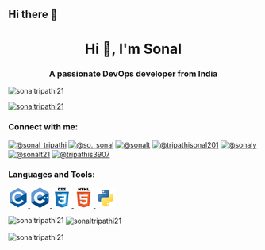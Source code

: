 ## Hi there 👋
<h1 align="center">Hi 👋, I'm Sonal</h1>
<h3 align="center">A passionate DevOps developer from India</h3>

<p align="left"> <img src="https://komarev.com/ghpvc/?username=sonaltripathi21&label=Profile%20views&color=0e75b6&style=flat" alt="sonaltripathi21" /> </p>

<p align="left"> <a href="https://github.com/ryo-ma/github-profile-trophy"><img src="https://github-profile-trophy.vercel.app/?username=sonaltripathi21" alt="sonaltripathi21" /></a> </p>

<h3 align="left">Connect with me:</h3>
<p align="left">
<a href="https://linkedin.com/in/@sonal_tripathi" target="blank"><img align="center" src="https://raw.githubusercontent.com/rahuldkjain/github-profile-readme-generator/master/src/images/icons/Social/linked-in-alt.svg" alt="@sonal_tripathi" height="30" width="40" /></a>
<a href="https://instagram.com/@so._sonal" target="blank"><img align="center" src="https://raw.githubusercontent.com/rahuldkjain/github-profile-readme-generator/master/src/images/icons/Social/instagram.svg" alt="@so._sonal" height="30" width="40" /></a>
<a href="https://www.codechef.com/users/@sonalt" target="blank"><img align="center" src="https://cdn.jsdelivr.net/npm/simple-icons@3.1.0/icons/codechef.svg" alt="@sonalt" height="30" width="40" /></a>
<a href="https://www.hackerrank.com/@tripathisonal201" target="blank"><img align="center" src="https://raw.githubusercontent.com/rahuldkjain/github-profile-readme-generator/master/src/images/icons/Social/hackerrank.svg" alt="@tripathisonal201" height="30" width="40" /></a>
<a href="https://codeforces.com/profile/@sonaly" target="blank"><img align="center" src="https://raw.githubusercontent.com/rahuldkjain/github-profile-readme-generator/master/src/images/icons/Social/codeforces.svg" alt="@sonaly" height="30" width="40" /></a>
<a href="https://www.leetcode.com/@sonalt21" target="blank"><img align="center" src="https://raw.githubusercontent.com/rahuldkjain/github-profile-readme-generator/master/src/images/icons/Social/leet-code.svg" alt="@sonalt21" height="30" width="40" /></a>
<a href="https://auth.geeksforgeeks.org/user/@tripathis3907" target="blank"><img align="center" src="https://raw.githubusercontent.com/rahuldkjain/github-profile-readme-generator/master/src/images/icons/Social/geeks-for-geeks.svg" alt="@tripathis3907" height="30" width="40" /></a>
</p>

<h3 align="left">Languages and Tools:</h3>
<p align="left"> <a href="https://www.cprogramming.com/" target="_blank" rel="noreferrer"> <img src="https://raw.githubusercontent.com/devicons/devicon/master/icons/c/c-original.svg" alt="c" width="40" height="40"/> </a> <a href="https://www.w3schools.com/cpp/" target="_blank" rel="noreferrer"> <img src="https://raw.githubusercontent.com/devicons/devicon/master/icons/cplusplus/cplusplus-original.svg" alt="cplusplus" width="40" height="40"/> </a> <a href="https://www.w3schools.com/css/" target="_blank" rel="noreferrer"> <img src="https://raw.githubusercontent.com/devicons/devicon/master/icons/css3/css3-original-wordmark.svg" alt="css3" width="40" height="40"/> </a> <a href="https://www.w3.org/html/" target="_blank" rel="noreferrer"> <img src="https://raw.githubusercontent.com/devicons/devicon/master/icons/html5/html5-original-wordmark.svg" alt="html5" width="40" height="40"/> </a> <a href="https://www.python.org" target="_blank" rel="noreferrer"> <img src="https://raw.githubusercontent.com/devicons/devicon/master/icons/python/python-original.svg" alt="python" width="40" height="40"/> </a> </p>

<p><img align="left" src="https://github-readme-stats.vercel.app/api/top-langs?username=sonaltripathi21&show_icons=true&locale=en&layout=compact" alt="sonaltripathi21" /></p>

<p>&nbsp;<img align="center" src="https://github-readme-stats.vercel.app/api?username=sonaltripathi21&show_icons=true&locale=en" alt="sonaltripathi21" /></p>

<p><img align="center" src="https://github-readme-streak-stats.herokuapp.com/?user=sonaltripathi21&" alt="sonaltripathi21" /></p>


<!--
**SonalTripathi21/SonalTripathi21** is a ✨ _special_ ✨ repository because its `README.md` (this file) appears on your GitHub profile.

Here are some ideas to get you started:

- 🔭 I’m currently working on ...
- 🌱 I’m currently learning ...
- 👯 I’m looking to collaborate on ...
- 🤔 I’m looking for help with ...
- 💬 Ask me about ...
- 📫 How to reach me: ...
- 😄 Pronouns: ...
- ⚡ Fun fact: ...
-->
